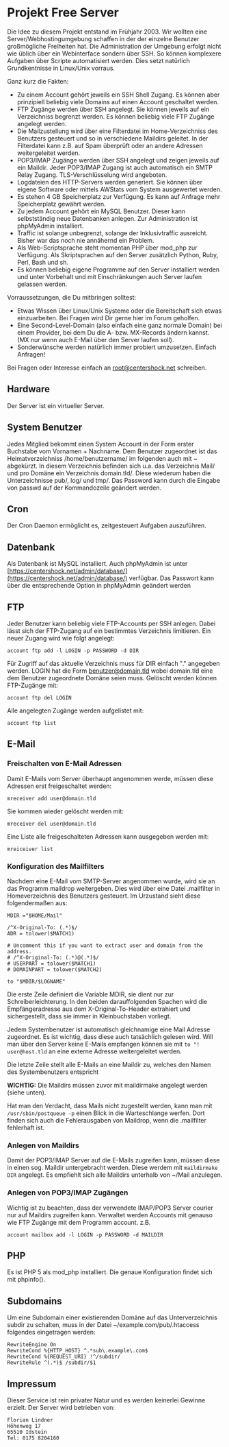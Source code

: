 Projekt Free Server
===================

Die Idee zu diesem Projekt entstand im Frühjahr 2003. Wir wollten eine Server/Webhostingumgebung schaffen in der der einzelne Benutzer großmögliche Freiheiten hat. Die Administration der Umgebung erfolgt nicht wie üblich über ein Webinterface sondern über SSH. So können komplexere Aufgaben über Scripte automatisiert werden. Dies setzt natürlich Grundkentnisse in Linux/Unix vorraus.

Ganz kurz die Fakten:

* Zu einem Account gehört jeweils ein SSH Shell Zugang. Es können aber prinzipiell beliebig viele Domains auf einen Account geschaltet werden.
* FTP Zugänge werden über SSH angelegt. Sie können jeweils auf ein Verzeichniss begrenzt werden. Es können beliebig viele FTP Zugänge angelegt werden.
* Die Mailzustellung wird über eine Filterdatei im Home-Verzeichniss des Benutzers gesteuert und so in verschiedene Maildirs geleitet. In der Filterdatei kann z.B. auf Spam überprüft oder an andere Adressen weitergeleitet werden.
* POP3/IMAP Zugänge werden über SSH angelegt und zeigen jeweils auf ein Maildir. Jeder POP3/IMAP Zugang ist auch automatisch ein SMTP Relay Zugang. TLS-Verschlüsselung wird angeboten.
* Logdateien des HTTP-Servers werden generiert. Sie können über eigene Software oder mittels AWStats vom System ausgewertet werden.
* Es stehen 4 GB Speicherplatz zur Verfügung. Es kann auf Anfrage mehr Speicherplatz gewährt werden.
* Zu jedem Account gehört ein MySQL Benutzer. Dieser kann selbstständig neue Datenbanken anlegen. Zur Administration ist phpMyAdmin installiert.
* Traffic ist solange unbegrenzt, solange der Inklusivtraffic ausreicht. Bisher war das noch nie annähernd ein Problem.
* Als Web-Scriptsprache steht momentan PHP über mod_php zur Verfügung. Als Skriptsprachen auf den Server zusätzlich Python, Ruby, Perl, Bash und sh.
* Es können beliebig eigene Programme auf den Server installiert werden und unter Vorbehalt und mit Einschränkungen auch Server laufen gelassen werden.

Vorraussetzungen, die Du mitbringen solltest:

* Etwas Wissen über Linux/Unix Systeme oder die Bereitschaft sich etwas einzuarbeiten. Bei Fragen wird Dir gerne hier im Forum geholfen.
* Eine Second-Level-Domain (also einfach eine ganz normale Domain) bei einem Provider, bei dem Du die A- bzw. MX-Records ändern kannst. (MX nur wenn auch E-Mail über den Server laufen soll).
* Sonderwünsche werden natürlich immer probiert umzusetzen. Einfach Anfragen!

Bei Fragen oder Interesse einfach an root@centershock.net schreiben.

Hardware
--------
Der Server ist ein virtueller Server.

System Benutzer
--------------
Jedes Mitglied bekommt einen System Account in der Form erster Buchstabe vom Vornamen + Nachname. Dem Benutzer zugeordnet ist das Heimatverzeichniss /home/benutzername/ im folgenden auch mit ~ abgekürzt. In diesem Verzeichnis befinden sich u.a. das Verzeichnis Mail/ und pro Domäne ein Verzeichnis domain.tld/. Diese wiederum haben die Unterzeichnisse pub/, log/ und tmp/. Das Password kann durch die Eingabe von passwd auf der Kommandozeile geändert werden.

Cron
----
Der Cron Daemon ermöglicht es, zeitgesteuert Aufgaben auszuführen.

Datenbank
---------
Als Datenbank ist MySQL installiert. Auch phpMyAdmin ist unter [https://centershock.net/admin/database/](https://centershock.net/admin/database/) verfügbar. Das Passwort kann über die entsprechende Option in phpMyAdmin geändert werden

FTP
---
Jeder Benutzer kann beliebig viele FTP-Accounts per SSH anlegen. Dabei lässt sich der FTP-Zugang auf ein bestimmtes Verzeichnis limitieren. Ein neuer Zugang wird wie folgt angelegt:

`account ftp add -l LOGIN -p PASSWORD -d DIR`

Für Zugriff auf das aktuelle Verzeichnis muss für DIR einfach "." angegeben werden. LOGIN hat die Form benutzer@domain.tld wobei domain.tld eine dem Benutzer zugeordnete Domäne seien muss. Gelöscht werden können FTP-Zugänge mit:

`account ftp del LOGIN`

Alle angelegten Zugänge werden aufgelistet mit:

`account ftp list`

E-Mail
-----
### Freischalten von E-Mail Adressen
Damit E-Mails vom Server überhaupt angenommen werde, müssen diese Adressen erst freigeschaltet werden:

`mreceiver add user@domain.tld`

Sie kommen wieder gelöscht werden mit:

`mreceiver del user@domain.tld`

Eine Liste alle freigeschalteten Adressen kann ausgegeben werden mit:

`mreiceiver list`

### Konfiguration des Mailfilters
Nachdem eine E-Mail vom SMTP-Server angenommen wurde, wird sie an das Programm maildrop weitergeben. Dies wird über eine Datei .mailfilter in Homeverzeichnis des Benutzers gesteuert. Im Urzustand sieht diese folgendermaßen aus:
```
MDIR ="$HOME/Mail"

/^X-Original-To: (.*)$/
ADR = tolower($MATCH1)

# Uncomment this if you want to extract user and domain from the address.
# /^X-Original-To: (.*)@(.*)$/
# USERPART = tolower($MATCH1)
# DOMAINPART = tolower($MATCH2)

to "$MDIR/$LOGNAME"
```
Die erste Zeile definiert die Variable MDIR, sie dient nur zur Schreiberleichterung. In den beiden darauffolgenden Spachen wird die Empfängeradresse aus dem X-Original-To-Header extrahiert und sichergestellt, dass sie immer in Kleinbuchstaben vorliegt.

Jedem Systembenutzer ist automatisch gleichnamige eine Mail Adresse zugeordnet. Es ist wichtig, dass diese auch tatsächlich gelesen wird. Will man über den Server keine E-Mails empfangen können sie mit `to "! user@host.tld` an eine externe Adresse weitergeleitet werden.

Die letzte Zeile stellt alle E-Mails an eine Maildir zu, welches den Namen des Systembenutzers entspricht

**WICHTIG:** Die Maildirs müssen zuvor mit maildirmake angelegt werden (siehe unten).

Hat man den Verdacht, dass Mails nicht zugestellt werden, kann man mit `/usr/sbin/postqueue -p` einen Blick in die Warteschlange werfen. Dort finden sich auch die Fehlerausgaben von Maildrop, wenn die .mailfilter fehlerhaft ist.

### Anlegen von Maildirs
Damit der POP3/IMAP Server auf die E-Mails zugreifen kann, müssen diese in einen sog. Maildir untergebracht werden. Diese werdem mit `maildirmake DIR` angelegt. Es empfiehlt sich alle Maildirs unterhalb von ~/Mail anzulegen.

### Anlegen von POP3/IMAP Zugängen
Wichtig ist zu beachten, dass der verwendete IMAP/POP3 Server courier nur auf Maildirs zugreifen kann. Verwaltet werden Accounts mit genauso wie FTP Zugänge mit dem Programm account. z.B.

`account mailbox add -l LOGIN -p PASSWORD -d MAILDIR`

PHP
---
Es ist PHP 5 als mod_php installiert. Die genaue Konfiguration findet sich mit phpinfo().

Subdomains
----------
Um eine Subdomain einer existierenden Domäne auf das Unterverzeichnis subdir zu schalten, muss in der Datei ~/example.com/pub/.htaccess folgendes eingetragen werden:
```
RewriteEngine On
RewriteCond %{HTTP_HOST} ^.*sub\.example\.com$
RewriteCond %{REQUEST_URI} !^/subdir/
RewriteRule ^(.*)$ /subdir/$1
```

Impressum
---------
Dieser Service ist rein privater Natur und es werden keinerlei Gewinne erzielt. Der Server wird betrieben von:
```
Florian Lindner
Höhenweg 17
65510 Idstein
Tel: 0175 8204160
```
